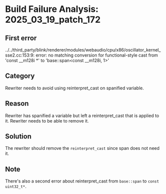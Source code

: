 # Build Failure Analysis: 2025_03_19_patch_172

## First error

../../third_party/blink/renderer/modules/webaudio/cpu/x86/oscillator_kernel_sse2.cc:153:9: error: no matching conversion for functional-style cast from 'const __m128i *' to 'base::span<const __m128i, 1>'

## Category
Rewriter needs to avoid using reinterpret_cast on spanified variable.

## Reason
Rewriter has spanified a variable but left a reinterpret_cast that is applied to it. Rewriter needs to be able to remove it.

## Solution
The rewriter should remove the `reinterpret_cast` since span does not need it.

## Note
There's also a second error about reinterpret_cast from `base::span` to `const uint32_t*`.